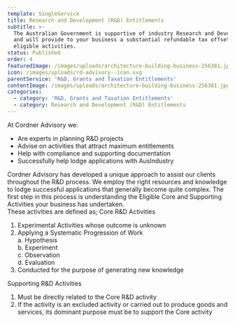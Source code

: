 ```yaml
---
template: SingleService
title: Research and Development (R&D) Entitlements
subtitle: >-
  The Australian Government is supportive of industry Research and Development
  and will provide to your business a substantial refundable tax offset for
  eligible activities.
status: Published
order: 4
featuredImage: /images/uploads/architecture-building-business-256381.jpg
icon: /images/uploads/rd-advisory--icon.svg
parentService: 'R&D, Grants and Taxation Entitlements'
contentImage: /images/uploads/architecture-building-business-256381.jpg
categories:
  - category: 'R&D, Grants and Taxation Entitlements'
  - category: Research and Development (R&D) Entitlements
---
```


At Cordner Advisory we:

- Are experts in planning R&D projects
- Advise on activities that attract maximum entitlements
- Help with compliance and supporting documentation
- Successfully help lodge applications with AusIndustry

Cordner Advisory has developed a unique approach to assist our clients throughout the R&D process. We employ the right resources and knowledge to lodge successful applications that generally become quite complex. The first step in this process is understanding the Eligible Core and Supporting Activities your business has undertaken.  
These activities are defined as;
Core R&D Activities

1.  Experimental Activities whose outcome is unknown
2.  Applying a Systematic Progression of Work  
    a. Hypothesis  
    b. Experiment  
    c. Observation  
    d. Evaluation
3.  Conducted for the purpose of generating new knowledge

​Supporting R&D Activities

1.  Must be directly related to the Core R&D activity
2.  If the activity is an excluded activity or carried out to produce goods and services, its dominant purpose must be to support the Core activity
